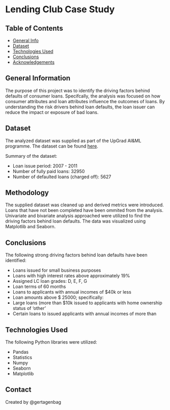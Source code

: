 # Lending Club Case Study

## Table of Contents
* [General Info](#general-information)
* [Dataset](#dataset)
* [Technologies Used](#technologies-used)
* [Conclusions](#conclusions)
* [Acknowledgements](#acknowledgements)

## General Information
The purpose of this project was to identify the driving factors behind defaults of consumer loans.  Specifcally, the analysis was focused on how consumer attributes and loan attributes influence the outcomes of loans.  By understanding the risk drivers behind loan defaults, the loan issuer can reduce the impact or exposure of bad loans.

## Dataset
The analyzed dataset was supplied as part of the UpGrad AI&ML programme.  The dataset can be found [here](https://learn.upgrad.com/course/2367/segment/19491/125703/384601/2002860).

Summary of the dataset:
- Loan issue period: 2007 - 2011
- Number of fully paid loans: 32950
- Number of defaulted loans (charged off): 5627

## Methodology
The supplied dataset was cleaned up and derived metrics were introduced.  Loans that have not been completed have been ommited from the analysis.  Univariate and bivariate analysis approached were utilized to find the driving factors behind loan defaults.  The data was visualized using Matplotlib and Seaborn.

## Conclusions
The following strong driving factors behind loan defaults have been identified:
- Loans issued for small business purposes
- Loans with high interest rates above approximately 19%
- Assigned LC loan grades: D, E, F, G
- Loan terms of 60 months
- Loans to applicants with annual incomes of $40k or less
- Loan amounts above $ 25000; specifically:
- Large loans (more than $10k issued to applicants with home
ownership status of ‘other’
- Certain loans to issued applicants with annual incomes of more than

## Technologies Used
The following Python libraries were utilized:
- Pandas
- Statistics
- Numpy
- Seaborn
- Matplotlib

## Contact
Created by @gertagenbag
